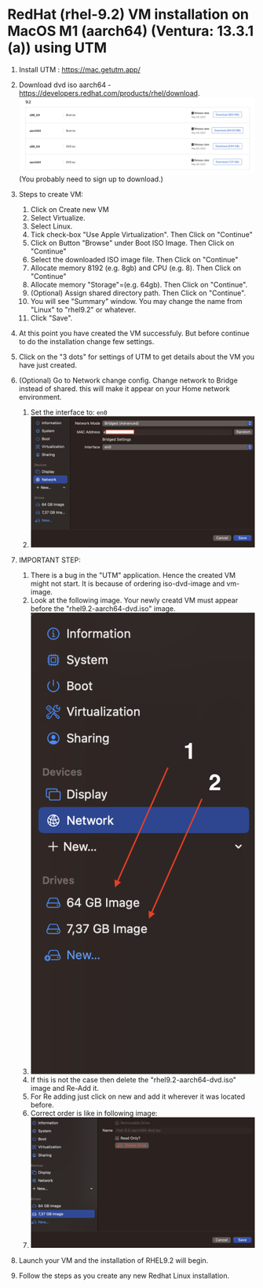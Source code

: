 # RedHat (rhel-9.2) VM installation on MacOS M1 (aarch64) (Ventura: 13.3.1 (a)) using UTM

1. Install UTM : https://mac.getutm.app/
   
2. Download dvd iso aarch64 - https://developers.redhat.com/products/rhel/download.
![rhel-1](/resources/other/rhel-d1.png)
(You probably need to sign up to download.)

3. Steps to create VM:
   1. Click on Create new VM
   2. Select Virtualize.
   3. Select Linux.
   4. Tick check-box "Use Apple Virtualization". Then Click on "Continue"
   5. Click on Button "Browse" under Boot ISO Image. Then Click on "Continue"
   6. Select the downloaded ISO image file. Then Click on "Continue"
   7. Allocate memory 8192 (e.g. 8gb) and CPU (e.g. 8). Then Click on "Continue"
   8. Allocate memory "Storage"=(e.g. 64gb). Then Click on "Continue".
   9. (Optional) Assign shared directory path. Then Click on "Continue".
   10. You will see "Summary" window. You may change the name from "Linux" to "rhel9.2" or whatever.
   11. Click "Save".

4. At this point you have created the VM successfuly. But before continue to do the installation change few settings.

5. Click on the "3 dots" for settings of UTM to get details about the VM you have just created.

6. (Optional) Go to Network change config. Change network to Bridge instead of shared. this will make it appear on your Home network environment.
   1. Set the interface to: `en0`
   2. ![rhel-3](/resources/other/rhel-d3.png)

7. IMPORTANT STEP: 
   1. There is a bug in the "UTM" application. Hence the created VM might not start. It is because of ordering iso-dvd-image and vm-image.
   2. Look at the following image. Your newly creatd VM must appear before the "rhel9.2-aarch64-dvd.iso" image.
   3. ![rhel-4](/resources/other/rhel-d4.png)
   4. If this is not the case then delete the "rhel9.2-aarch64-dvd.iso" image and Re-Add it.
   5. For Re adding just click on new and add it wherever it was located before. 
   6. Correct order is like in following image:
   7. ![rhel-5](/resources/other/rhel-d5.png)


8. Launch your VM and the installation of RHEL9.2 will begin.
   
9. Follow the steps as you create any new Redhat Linux installation.
